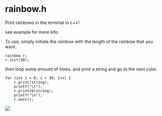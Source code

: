 # rainbow.h
Print rainbows in the terminal in c++!

see example for more info. 

To use, simply initiate the rainbow with the length of the rainbow that you want:
```
rainbow r;
r.init(30);
```
then loop some amount of times. and print a string and go to the next color. 
```
for (int i = 0; i < 30; i++) {
    r.print(string);
    printf("\t");
    r.print2d(string);
    printf("\n");
    r.next();
```

<img src="https://cdn.discordapp.com/attachments/400086257214029826/1137537986347667618/image.png">
